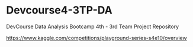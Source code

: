 # Devcourse4-3TP-DA
DevCourse Data Analysis Bootcamp 4th - 3rd Team Project Repository 

https://www.kaggle.com/competitions/playground-series-s4e10/overview
